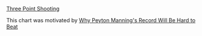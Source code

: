 [Three Point Shooting](http://kdelrosso.github.io/three_point_shooting/index.html)

This chart was motivated by [Why Peyton Manning's Record Will Be Hard to Beat](https://www.nytimes.com/interactive/2014/10/19/upshot/peyton-manning-breaks-touchdown-passing-record.html)